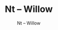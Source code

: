 ---
designer: Endless Knot
description: "Color%3A%20Blush%0AMaterial%3A%20Wool%20%26%20Tencel%0ACollection%3A%20Hand-Tufted%20Collection"
image_primary: img/WIL-270-600x750.jpg
image_secondary: ../../../images/blank.png
manufacturer: Endless Knot
href: https://endlessknotrugs.com/product/willow-blush/
subtitle: Nt – Willow
tags: 
  - endless_knot
  - hand-tufted-rugs
title: Nt – Willow
image_thumb: img/WIL-270-300x300.jpg
category: hand-tufted-rugs
slug: /manufacturers/endless-knot/hand-tufted-rugs/endless-knot-nt-willow
---